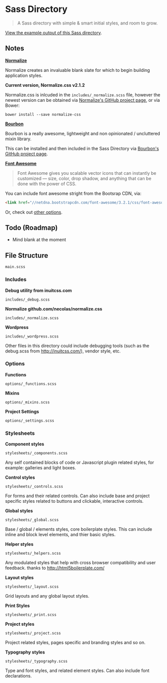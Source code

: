 # Sass Directory

> A Sass directory with simple & smart initial styles, and room to grow.

[View the example output of this Sass directory](http://beaucharman.github.io/bonsai).

## Notes

**[Normalize](https://github.com/necolas/normalize.css)**

Normalize creates an invaluable blank slate for which to begin building application styles.

**Current version, Normalize.css v2.1.2**

Normalize.css is inlcuded in the `includes/_normalize.scss` file, however the newest version can be obtained via [Normalize's GitHub project page](https://github.com/necolas/normalize.css), or via Bower:

`bower install --save normalize-css`

**[Bourbon](http://bourbon.io/)**

Bourbon is a really awesome, lightweight and non opinionated / uncluttered mixin library.

This can be installed and then included in the Sass Directory via [Bourbon's GitHub project page](https://github.com/thoughtbot/bourbon).

**[Font Awesome](http://fortawesome.github.io/Font-Awesome/)**

> Font Awesome gives you scalable vector icons that can instantly be customized — size, color, drop shadow, and anything that can be done with the power of CSS.

You can include font awesome stright from the Bootsrap CDN, via:

```html
<link href="//netdna.bootstrapcdn.com/font-awesome/3.2.1/css/font-awesome.css" rel="stylesheet">
```

Or, check out [other options](http://fortawesome.github.io/Font-Awesome/get-started/).

## Todo (Roadmap)

- Mind blank at the moment

## File Structure

`main.scss`

### Includes

**Debug utility from inuitcss.com**

`includes/_debug.scss`

**Normalize github.com/necolas/normalize.css**

`includes/_normalize.scss`

**Wordpress**

`includes/_wordpress.scss`

Other files in this directory could include debugging tools (such as the debug.scss from http://inuitcss.com/), vendor style, etc.

### Options

**Functions**

`options/_functions.scss`

**Mixins**

`options/_mixins.scss`

**Project Settings**

`options/_settings.scss`

### Stylesheets

**Component styles**

`stylesheets/_components.scss`

Any self contained blocks of code or Javascript plugin related styles, for example: galleries and light boxes.

**Control styles**

`stylesheets/_controls.scss`

For forms and their related controls. Can also include base and project specific styles related to buttons and clickable, interactive controls.

**Global styles**

`stylesheets/_global.scss`

Base / global / elements styles, core boilerplate styles. This can include inline and block level elements, and thier basic styles.

**Helper styles**

`stylesheets/_helpers.scss`

Any modulated styles that help with cross browser compatibility and user feedback. thanks to http://html5boilerplate.com/

**Layout styles**

`stylesheets/_layout.scss`

Grid layouts and any global layout styles.

**Print Styles**

`stylesheets/_print.scss`

**Project styles**

`stylesheets/_project.scss`

Project related styles, pages specific and branding styles and so on.

**Typography styles**

`stylesheets/_typography.scss`

Type and font styles, and related element styles. Can also include font declarations.
